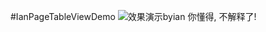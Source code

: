 #IanPageTableViewDemo
<img src="https://coding.net/u/ianisme/p/IanPageTableViewDemo/git/raw/master/Demo.gif"  alt="效果演示byian" />
你懂得, 不解释了!
